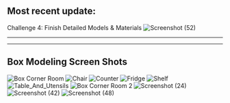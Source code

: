 Most recent update:
---------------------------------
Challenge 4: Finish Detailed Models & Materials 
![Screenshot (52)](https://github.com/user-attachments/assets/8a268a88-6c70-41a7-9139-a10c99634084)
_____________________________________________________________________________________________________
_____________________________________________________________________________________________________
Box Modeling Screen Shots
------------------------------
![Box Corner Room](https://github.com/user-attachments/assets/a345e5bf-541a-4723-91ad-c2734aea6470)
![Chair](https://github.com/user-attachments/assets/83901382-935e-4cd5-b4d4-d03c35447d3d)
![Counter](https://github.com/user-attachments/assets/2a83e8ae-67c4-455d-80ef-aa29c897bd91)
![Fridge](https://github.com/user-attachments/assets/b0e796f0-a457-48be-8f93-dd395d21122f)
![Shelf](https://github.com/user-attachments/assets/a72c8485-ef0f-4b14-aa7a-5192ba948f83)
![Table_And_Utensils](https://github.com/user-attachments/assets/b1cce60a-9ff6-44c6-b4ae-766e4451ae06)
![Box Corner Room 2](https://github.com/user-attachments/assets/4d893a93-f22e-4afb-8f0c-83ca8171e50d)
![Screenshot (24)](https://github.com/user-attachments/assets/737e2482-9b04-454f-9609-a6b3d0794456)
![Screenshot (42)](https://github.com/user-attachments/assets/0c3bb752-9477-43cb-9218-36c92907289f) 
![Screenshot (48)](https://github.com/user-attachments/assets/ea08deda-3235-41a2-a5c5-36cc9eba1a80) 
